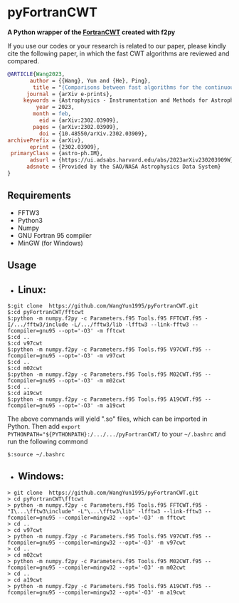 # pyFortranCWT
**A Python wrapper of the [FortranCWT](https://github.com/WangYun1995/FortranCWT) created with f2py**

If you use our codes or your research is related to our paper, please kindly cite the following paper, in which the fast CWT algorithms are reviewed and compared.

``` bib
@ARTICLE{Wang2023,
       author = {{Wang}, Yun and {He}, Ping},
        title = "{Comparisons between fast algorithms for the continuous wavelet transform and applications in cosmology: the one-dimensional case}",
      journal = {arXiv e-prints},
     keywords = {Astrophysics - Instrumentation and Methods for Astrophysics, Physics - Computational Physics},
         year = 2023,
        month = feb,
          eid = {arXiv:2302.03909},
        pages = {arXiv:2302.03909},
          doi = {10.48550/arXiv.2302.03909},
archivePrefix = {arXiv},
       eprint = {2302.03909},
 primaryClass = {astro-ph.IM},
       adsurl = {https://ui.adsabs.harvard.edu/abs/2023arXiv230203909W},
      adsnote = {Provided by the SAO/NASA Astrophysics Data System}
}
```

## Requirements
- FFTW3
- Python3
- Numpy
- GNU Fortran 95 compiler
- MinGW (for Windows)

## Usage
- ## Linux:
```
$:git clone  https://github.com/WangYun1995/pyFortranCWT.git
$:cd pyFortranCWT/fftcwt
$:python -m numpy.f2py -c Parameters.f95 Tools.f95 FFTCWT.f95 -I/.../fftw3/include -L/.../fftw3/lib -lfftw3 --link-fftw3 --fcompiler=gnu95 --opt='-O3' -m fftcwt
$:cd ..
$:cd v97cwt
$:python -m numpy.f2py -c Parameters.f95 Tools.f95 V97CWT.f95 --fcompiler=gnu95 --opt='-O3' -m v97cwt
$:cd ..
$:cd m02cwt
$:python -m numpy.f2py -c Parameters.f95 Tools.f95 M02CWT.f95 --fcompiler=gnu95 --opt='-O3' -m m02cwt
$:cd ..
$:cd a19cwt
$:python -m numpy.f2py -c Parameters.f95 Tools.f95 A19CWT.f95 --fcompiler=gnu95 --opt='-O3' -m a19cwt
```
The above commands will yield ".so" files, which can be imported in Python. Then add ```export PYTHONPATH="${PYTHONPATH}:/.../.../pyFortranCWT/``` to your ```~/.bashrc``` and run the following commond

```
$:source ~/.bashrc
```

- ## Windows:
```
> git clone  https://github.com/WangYun1995/pyFortranCWT.git
> cd pyFortranCWT\fftcwt
> python -m numpy.f2py -c Parameters.f95 Tools.f95 FFTCWT.f95 -"I\...\fftw3\include" -L"\...\fftw3\lib" -lfftw3 --link-fftw3 --fcompiler=gnu95 --compiler=mingw32 --opt='-O3' -m fftcwt
> cd ..
> cd v97cwt
> python -m numpy.f2py -c Parameters.f95 Tools.f95 V97CWT.f95 --fcompiler=gnu95 --compiler=mingw32 --opt='-O3' -m v97cwt
> cd ..
> cd m02cwt
> python -m numpy.f2py -c Parameters.f95 Tools.f95 M02CWT.f95 --fcompiler=gnu95 --compiler=mingw32 --opt='-O3' -m m02cwt
> cd ..
> cd a19cwt
> python -m numpy.f2py -c Parameters.f95 Tools.f95 A19CWT.f95 --fcompiler=gnu95 --compiler=mingw32 --opt='-O3' -m a19cwt
```
